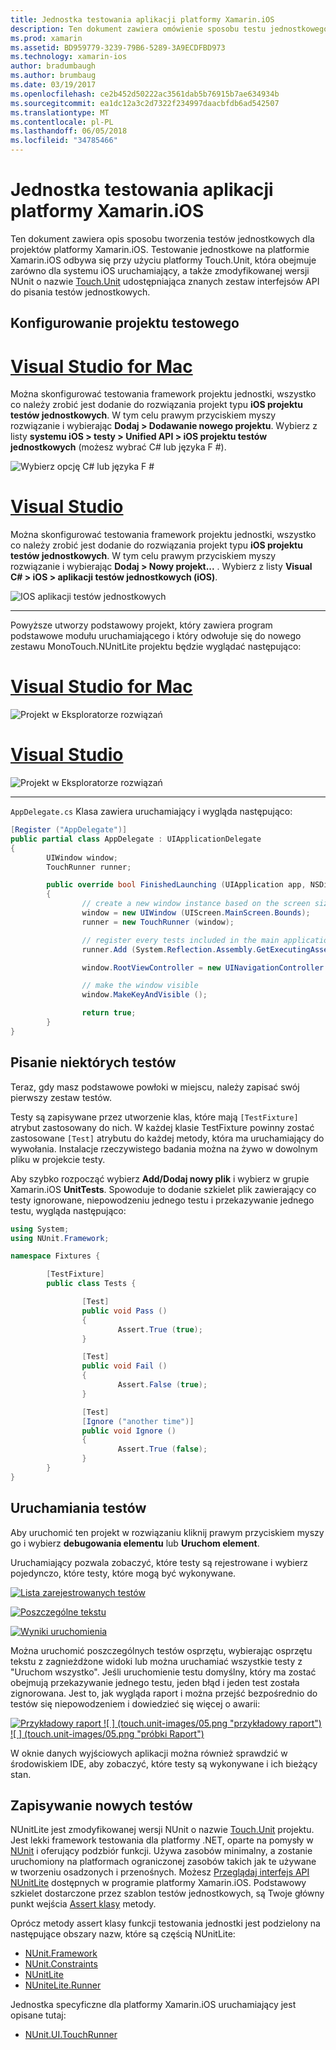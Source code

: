 ```yaml
---
title: Jednostka testowania aplikacji platformy Xamarin.iOS
description: Ten dokument zawiera omówienie sposobu testu jednostkowego aplikacji platformy Xamarin.iOS. Przedstawiono sposób tworzenia projektu testu jednostkowego, c++ pozwala pisać testy i uruchamiania testów.
ms.prod: xamarin
ms.assetid: BD959779-3239-79B6-5289-3A9ECDFBD973
ms.technology: xamarin-ios
author: bradumbaugh
ms.author: brumbaug
ms.date: 03/19/2017
ms.openlocfilehash: ce2b452d50222ac3561dab5b76915b7ae634934b
ms.sourcegitcommit: ea1dc12a3c2d7322f234997daacbfdb6ad542507
ms.translationtype: MT
ms.contentlocale: pl-PL
ms.lasthandoff: 06/05/2018
ms.locfileid: "34785466"
---
```

# <a name="unit-testing-xamarinios-apps"></a>Jednostka testowania aplikacji platformy Xamarin.iOS

Ten dokument zawiera opis sposobu tworzenia testów jednostkowych dla projektów platformy Xamarin.iOS.
Testowanie jednostkowe na platformie Xamarin.iOS odbywa się przy użyciu platformy Touch.Unit, która obejmuje zarówno dla systemu iOS uruchamiający, a także zmodyfikowanej wersji NUnit o nazwie [Touch.Unit](https://github.com/xamarin/Touch.Unit) udostępniająca znanych zestaw interfejsów API do pisania testów jednostkowych.

## <a name="setting-up-a-test-project"></a>Konfigurowanie projektu testowego

# <a name="visual-studio-for-mactabvsmac"></a>[Visual Studio for Mac](#tab/vsmac)

Można skonfigurować testowania framework projektu jednostki, wszystko co należy zrobić jest dodanie do rozwiązania projekt typu **iOS projektu testów jednostkowych**. W tym celu prawym przyciskiem myszy rozwiązanie i wybierając **Dodaj > Dodawanie nowego projektu**. Wybierz z listy **systemu iOS > testy > Unified API > iOS projektu testów jednostkowych** (możesz wybrać C# lub języka F #).

![](touch.unit-images/00.png "Wybierz opcję C# lub języka F #")

# <a name="visual-studiotabvswin"></a>[Visual Studio](#tab/vswin)

Można skonfigurować testowania framework projektu jednostki, wszystko co należy zrobić jest dodanie do rozwiązania projekt typu **iOS projektu testów jednostkowych**. W tym celu prawym przyciskiem myszy rozwiązanie i wybierając **Dodaj > Nowy projekt...** . Wybierz z listy **Visual C# > iOS > aplikacji testów jednostkowych (iOS)**.

![](touch.unit-images/00a.png "IOS aplikacji testów jednostkowych")

-----

Powyższe utworzy podstawowy projekt, który zawiera program podstawowe modułu uruchamiającego i który odwołuje się do nowego zestawu MonoTouch.NUnitLite projektu będzie wyglądać następująco:

# <a name="visual-studio-for-mactabvsmac"></a>[Visual Studio for Mac](#tab/vsmac)

![](touch.unit-images/01.png "Projekt w Eksploratorze rozwiązań")

# <a name="visual-studiotabvswin"></a>[Visual Studio](#tab/vswin)

![](touch.unit-images/01a.png "Projekt w Eksploratorze rozwiązań")

-----

`AppDelegate.cs` Klasa zawiera uruchamiający i wygląda następująco:

```csharp
[Register ("AppDelegate")]
public partial class AppDelegate : UIApplicationDelegate
{
        UIWindow window;
        TouchRunner runner;

        public override bool FinishedLaunching (UIApplication app, NSDictionary options)
        {
                // create a new window instance based on the screen size
                window = new UIWindow (UIScreen.MainScreen.Bounds);
                runner = new TouchRunner (window);

                // register every tests included in the main application/assembly
                runner.Add (System.Reflection.Assembly.GetExecutingAssembly ());

                window.RootViewController = new UINavigationController (runner.GetViewController ());

                // make the window visible
                window.MakeKeyAndVisible ();

                return true;
        }
}
```

## <a name="writing-some-tests"></a>Pisanie niektórych testów

Teraz, gdy masz podstawowe powłoki w miejscu, należy zapisać swój pierwszy zestaw testów.

Testy są zapisywane przez utworzenie klas, które mają `[TestFixture]` atrybut zastosowany do nich. W każdej klasie TestFixture powinny zostać zastosowane `[Test]` atrybutu do każdej metody, która ma uruchamiający do wywołania. Instalacje rzeczywistego badania można na żywo w dowolnym pliku w projekcie testy.

Aby szybko rozpocząć wybierz **Add/Dodaj nowy plik** i wybierz w grupie Xamarin.iOS **UnitTests**. Spowoduje to dodanie szkielet plik zawierający co testy ignorowane, niepowodzeniu jednego testu i przekazywanie jednego testu, wygląda następująco:

```csharp
using System;
using NUnit.Framework;

namespace Fixtures {

        [TestFixture]
        public class Tests {

                [Test]
                public void Pass ()
                {
                        Assert.True (true);
                }

                [Test]
                public void Fail ()
                {
                        Assert.False (true);
                }

                [Test]
                [Ignore ("another time")]
                public void Ignore ()
                {
                        Assert.True (false);
                }
        }
}
```

## <a name="running-your-tests"></a>Uruchamiania testów

Aby uruchomić ten projekt w rozwiązaniu kliknij prawym przyciskiem myszy go i wybierz **debugowania elementu** lub **Uruchom element**.

Uruchamiający pozwala zobaczyć, które testy są rejestrowane i wybierz pojedynczo, które testy, które mogą być wykonywane.

[![](touch.unit-images/02.png "Lista zarejestrowanych testów")](touch.unit-images/02.png#lightbox) 

[![](touch.unit-images/03.png "Poszczególne tekstu")](touch.unit-images/03.png#lightbox) 

[![](touch.unit-images/04.png "Wyniki uruchomienia")](touch.unit-images/04.png#lightbox)

Można uruchomić poszczególnych testów osprzętu, wybierając osprzętu tekstu z zagnieżdżone widoki lub można uruchamiać wszystkie testy z "Uruchom wszystko". Jeśli uruchomienie testu domyślny, który ma zostać obejmują przekazywanie jednego testu, jeden błąd i jeden test została zignorowana. Jest to, jak wygląda raport i można przejść bezpośrednio do testów się niepowodzeniem i dowiedzieć się więcej o awarii:

[![](touch.unit-images/05.png "Przykładowy raport") ](touch.unit-images/05.png#lightbox) [ ![ ] (touch.unit-images/05.png "przykładowy raport") ](touch.unit-images/05.png#lightbox) [ ![ ] (touch.unit-images/05.png "próbki Raport")](touch.unit-images/05.png#lightbox)

W oknie danych wyjściowych aplikacji można również sprawdzić w środowiskiem IDE, aby zobaczyć, które testy są wykonywane i ich bieżący stan.

## <a name="writing-new-tests"></a>Zapisywanie nowych testów

NUnitLite jest zmodyfikowanej wersji NUnit o nazwie [Touch.Unit](https://github.com/xamarin/Touch.Unit) projektu. Jest lekki framework testowania dla platformy .NET, oparte na pomysły w [NUnit](http://nunit.com/) i oferujący podzbiór funkcji.
Używa zasobów minimalny, a zostanie uruchomiony na platformach ograniczonej zasobów takich jak te używane w tworzeniu osadzonych i przenośnych. Możesz [Przeglądaj interfejs API NUnitLite](https://developer.xamarin.com/api/namespace/NUnitLite/) dostępnych w programie platformy Xamarin.iOS. Podstawowy szkielet dostarczone przez szablon testów jednostkowych, są Twoje główny punkt wejścia [Assert klasy](https://developer.xamarin.com/api/type/NUnit.Framework.Assert/) metody.

Oprócz metody assert klasy funkcji testowania jednostki jest podzielony na następujące obszary nazw, które są częścią NUnitLite:

-   [NUnit.Framework](https://developer.xamarin.com/api/namespace/NUnit.Framework/)
-   [NUnit.Constraints](https://developer.xamarin.com/api/namespace/NUnit.Framework.Constraints/)
-   [NUnitLite](https://developer.xamarin.com/api/namespace/NUnitLite/)
-   [NUniteLite.Runner](https://developer.xamarin.com/api/namespace/NUnitLite.Runner/)


Jednostka specyficzne dla platformy Xamarin.iOS uruchamiający jest opisane tutaj:

-   [NUnit.UI.TouchRunner](https://developer.xamarin.com/api/type/NUnit.UI.TouchRunner/)
